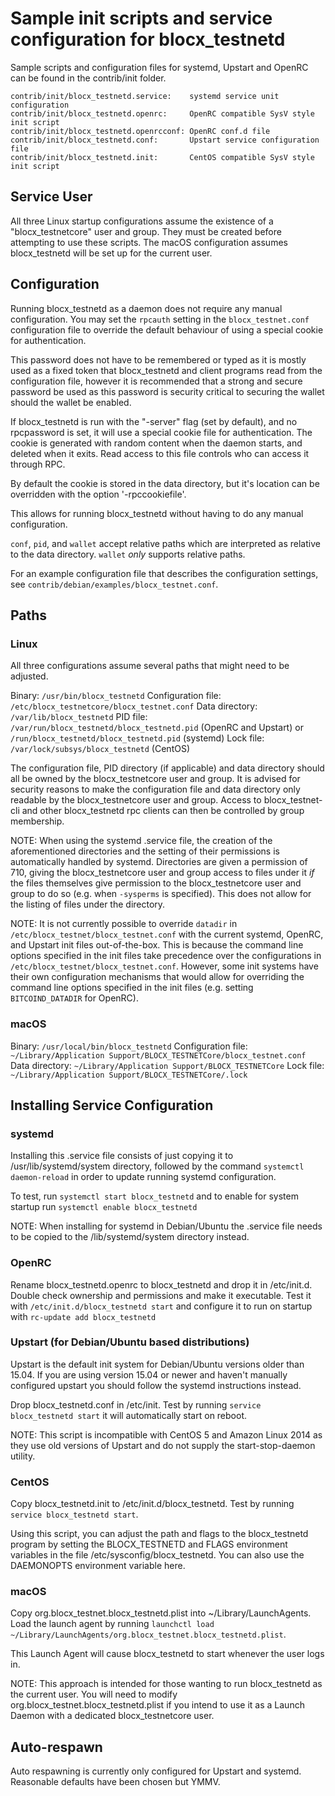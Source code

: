 Sample init scripts and service configuration for blocx_testnetd
==========================================================

Sample scripts and configuration files for systemd, Upstart and OpenRC
can be found in the contrib/init folder.

    contrib/init/blocx_testnetd.service:    systemd service unit configuration
    contrib/init/blocx_testnetd.openrc:     OpenRC compatible SysV style init script
    contrib/init/blocx_testnetd.openrcconf: OpenRC conf.d file
    contrib/init/blocx_testnetd.conf:       Upstart service configuration file
    contrib/init/blocx_testnetd.init:       CentOS compatible SysV style init script

Service User
---------------------------------

All three Linux startup configurations assume the existence of a "blocx_testnetcore" user
and group.  They must be created before attempting to use these scripts.
The macOS configuration assumes blocx_testnetd will be set up for the current user.

Configuration
---------------------------------

Running blocx_testnetd as a daemon does not require any manual configuration. You may
set the `rpcauth` setting in the `blocx_testnet.conf` configuration file to override
the default behaviour of using a special cookie for authentication.

This password does not have to be remembered or typed as it is mostly used
as a fixed token that blocx_testnetd and client programs read from the configuration
file, however it is recommended that a strong and secure password be used
as this password is security critical to securing the wallet should the
wallet be enabled.

If blocx_testnetd is run with the "-server" flag (set by default), and no rpcpassword is set,
it will use a special cookie file for authentication. The cookie is generated with random
content when the daemon starts, and deleted when it exits. Read access to this file
controls who can access it through RPC.

By default the cookie is stored in the data directory, but it's location can be overridden
with the option '-rpccookiefile'.

This allows for running blocx_testnetd without having to do any manual configuration.

`conf`, `pid`, and `wallet` accept relative paths which are interpreted as
relative to the data directory. `wallet` *only* supports relative paths.

For an example configuration file that describes the configuration settings,
see `contrib/debian/examples/blocx_testnet.conf`.

Paths
---------------------------------

### Linux

All three configurations assume several paths that might need to be adjusted.

Binary:              `/usr/bin/blocx_testnetd`
Configuration file:  `/etc/blocx_testnetcore/blocx_testnet.conf`
Data directory:      `/var/lib/blocx_testnetd`
PID file:            `/var/run/blocx_testnetd/blocx_testnetd.pid` (OpenRC and Upstart) or `/run/blocx_testnetd/blocx_testnetd.pid` (systemd)
Lock file:           `/var/lock/subsys/blocx_testnetd` (CentOS)

The configuration file, PID directory (if applicable) and data directory
should all be owned by the blocx_testnetcore user and group.  It is advised for security
reasons to make the configuration file and data directory only readable by the
blocx_testnetcore user and group.  Access to blocx_testnet-cli and other blocx_testnetd rpc clients
can then be controlled by group membership.

NOTE: When using the systemd .service file, the creation of the aforementioned
directories and the setting of their permissions is automatically handled by
systemd. Directories are given a permission of 710, giving the blocx_testnetcore user and group
access to files under it _if_ the files themselves give permission to the
blocx_testnetcore user and group to do so (e.g. when `-sysperms` is specified). This does not allow
for the listing of files under the directory.

NOTE: It is not currently possible to override `datadir` in
`/etc/blocx_testnet/blocx_testnet.conf` with the current systemd, OpenRC, and Upstart init
files out-of-the-box. This is because the command line options specified in the
init files take precedence over the configurations in
`/etc/blocx_testnet/blocx_testnet.conf`. However, some init systems have their own
configuration mechanisms that would allow for overriding the command line
options specified in the init files (e.g. setting `BITCOIND_DATADIR` for
OpenRC).

### macOS

Binary:              `/usr/local/bin/blocx_testnetd`
Configuration file:  `~/Library/Application Support/BLOCX_TESTNETCore/blocx_testnet.conf`
Data directory:      `~/Library/Application Support/BLOCX_TESTNETCore`
Lock file:           `~/Library/Application Support/BLOCX_TESTNETCore/.lock`

Installing Service Configuration
-----------------------------------

### systemd

Installing this .service file consists of just copying it to
/usr/lib/systemd/system directory, followed by the command
`systemctl daemon-reload` in order to update running systemd configuration.

To test, run `systemctl start blocx_testnetd` and to enable for system startup run
`systemctl enable blocx_testnetd`

NOTE: When installing for systemd in Debian/Ubuntu the .service file needs to be copied to the /lib/systemd/system directory instead.

### OpenRC

Rename blocx_testnetd.openrc to blocx_testnetd and drop it in /etc/init.d.  Double
check ownership and permissions and make it executable.  Test it with
`/etc/init.d/blocx_testnetd start` and configure it to run on startup with
`rc-update add blocx_testnetd`

### Upstart (for Debian/Ubuntu based distributions)

Upstart is the default init system for Debian/Ubuntu versions older than 15.04. If you are using version 15.04 or newer and haven't manually configured upstart you should follow the systemd instructions instead.

Drop blocx_testnetd.conf in /etc/init.  Test by running `service blocx_testnetd start`
it will automatically start on reboot.

NOTE: This script is incompatible with CentOS 5 and Amazon Linux 2014 as they
use old versions of Upstart and do not supply the start-stop-daemon utility.

### CentOS

Copy blocx_testnetd.init to /etc/init.d/blocx_testnetd. Test by running `service blocx_testnetd start`.

Using this script, you can adjust the path and flags to the blocx_testnetd program by
setting the BLOCX_TESTNETD and FLAGS environment variables in the file
/etc/sysconfig/blocx_testnetd. You can also use the DAEMONOPTS environment variable here.

### macOS

Copy org.blocx_testnet.blocx_testnetd.plist into ~/Library/LaunchAgents. Load the launch agent by
running `launchctl load ~/Library/LaunchAgents/org.blocx_testnet.blocx_testnetd.plist`.

This Launch Agent will cause blocx_testnetd to start whenever the user logs in.

NOTE: This approach is intended for those wanting to run blocx_testnetd as the current user.
You will need to modify org.blocx_testnet.blocx_testnetd.plist if you intend to use it as a
Launch Daemon with a dedicated blocx_testnetcore user.

Auto-respawn
-----------------------------------

Auto respawning is currently only configured for Upstart and systemd.
Reasonable defaults have been chosen but YMMV.
